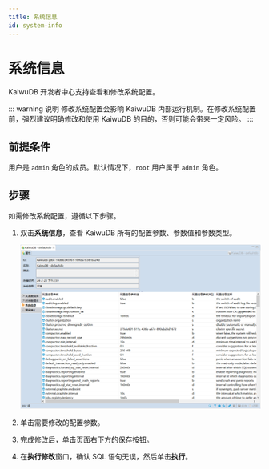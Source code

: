 ```yaml
---
title: 系统信息
id: system-info
---
```


# 系统信息

KaiwuDB 开发者中心支持查看和修改系统配置。

::: warning 说明
修改系统配置会影响 KaiwuDB 内部运行机制。在修改系统配置前，强烈建议明确修改和使用 KaiwuDB 的目的，否则可能会带来一定风险。
:::

## 前提条件

用户是 `admin` 角色的成员。默认情况下，`root` 用户属于 `admin` 角色。

## 步骤

如需修改系统配置，遵循以下步骤。

1. 双击**系统信息**，查看 KaiwuDB 所有的配置参数、参数值和参数类型。

    ![](../static/kdc/WhoxbxjfKob8MzxvaxscBqXInCb.png)

2. 单击需要修改的配置参数。
3. 完成修改后，单击页面右下方的保存按钮。
4. 在**执行修改**窗口，确认 SQL 语句无误，然后单击**执行**。
